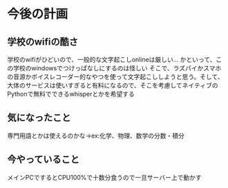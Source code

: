 # 今後の計画

## 学校のwifiの酷さ

学校のwifiがひどいので、一般的な文字起こしonlineは厳しい...
かといって、この学校のwindowsでつけっぱなしにするのは怪しい
そこで、ラズパイかスマホの音源かボイスレコーダー的なやつを使って文字起こししようと思う。そして、大体のサービスは使いすぎると有料になるので、そこを考慮してネイティブのPythonで無料でできるwhisperとかを希望する

## 気になったこと
専門用語とかは使えるのかな→ex:化学、物理、数学の分数・積分

## 今やっていること
メインPCでするとCPU100%で十数分食うので一旦サーバー上で動かす
